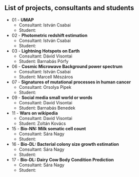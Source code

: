 ## List of projects, consultants and students

* 01 - **UMAP**
  * Consultant: István Csabai
  * Student:  
* 02 - **Photometric redshift estimation**
  * Consultant: István Csabai
  * Student: 
* 03 - **Lightning Hotspots on Earth**
  * Consultant: Dávid Visontai
  * Student: Barnabás Pórfy
* 06 - **Cosmic Microwave Background power spectrum** 
  * Consultant: István Csabai
  * Student: Marcell Mészáros
* 07 - **Signatures of mutational processes in human cancer** 
  * Consultant: Orsolya Pipek
  * Student: 
* 09 - **Social media small world or words** 
  * Consultant: David Visontai
  * Student: Barnabás Benedek
* 11 - **Wars on wikipedia** 
  * Consultant: David Visontai
  * Student: Zoltán Kovács
* 15 - **Bio-NN: Milk somatic cell count**
  * Consultant: Sára Nagy
  * Student: 
* 16 - **Bio-DL: Bacterial colony size growth estimation**
  * Consultant: Sára Nagy
  * Student: 
* 17 - **Bio-DL: Dairy Cow Body Condition Prediction**
  * Consultant: Sára Nagy
  * Student: 
